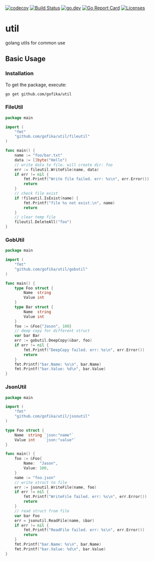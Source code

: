 [![codecov](https://codecov.io/gh/gofika/util/branch/main/graph/badge.svg)](https://codecov.io/gh/gofika/util)
[![Build Status](https://github.com/gofika/util/workflows/build/badge.svg)](https://github.com/gofika/util)
[![go.dev](https://img.shields.io/badge/go.dev-reference-007d9c?logo=go&logoColor=white)](https://pkg.go.dev/github.com/gofika/util)
[![Go Report Card](https://goreportcard.com/badge/github.com/gofika/util)](https://goreportcard.com/report/github.com/gofika/util)
[![Licenses](https://img.shields.io/github/license/gofira/util)](LICENSE)

# util

golang utils for common use

## Basic Usage

### Installation

To get the package, execute:

```bash
go get github.com/gofika/util
```

### FileUtil

```go
package main

import (
	"fmt"
	"github.com/gofika/util/fileutil"
)

func main() {
	name := "foo/bar.txt"
	data := []byte("Hello")
	// write data to file. will create dir: foo
	err := fileutil.WriteFile(name, data)
	if err != nil {
		fmt.Printf("Write file failed. err: %s\n", err.Error())
		return
	}
	// check file exist
	if !fileutil.IsExist(name) {
		fmt.Printf("file %s not exist.\n", name)
		return
	}
	// clear temp file
	fileutil.DeleteAll("foo")
}
```

### GobUtil

```go
package main

import (
	"fmt"
	"github.com/gofika/util/gobutil"
)

func main() {
	type Foo struct {
		Name  string
		Value int
	}
	type Bar struct {
		Name  string
		Value int
	}
	foo := &Foo{"Jason", 100}
	// deep copy for different struct
	var bar Bar
	err := gobutil.DeepCopy(&bar, foo)
	if err != nil {
		fmt.Printf("DeepCopy failed. err: %s\n", err.Error())
		return
	}
	fmt.Printf("bar.Name: %s\n", bar.Name)
	fmt.Printf("bar.Value: %d\n", bar.Value)
}
```

### JsonUtil

```go
package main

import (
	"fmt"
	"github.com/gofika/util/jsonutil"
)

type Foo struct {
	Name  string `json:"name"`
	Value int    `json:"value"`
}

func main() {
	foo := &Foo{
		Name:  "Jason",
		Value: 100,
	}
	name := "foo.json"
	// write struct to file
	err := jsonutil.WriteFile(name, foo)
	if err != nil {
		fmt.Printf("WriteFile failed. err: %s\n", err.Error())
		return
	}
	// read struct from file
	var bar Foo
	err = jsonutil.ReadFile(name, &bar)
	if err != nil {
		fmt.Printf("ReadFile failed. err: %s\n", err.Error())
		return
	}
	fmt.Printf("bar.Name: %s\n", bar.Name)
	fmt.Printf("bar.Value: %d\n", bar.Value)
}
```